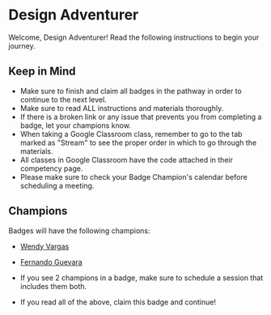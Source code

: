 # Design Adventurer

Welcome, Design Adventurer! Read the following instructions to begin your journey.

## Keep in Mind

* Make sure to finish and claim all badges in the pathway in order to continue to the next level.
* Make sure to read ALL instructions and materials thoroughly. 
* If there is a broken link or any issue that prevents you from completing a badge, let your champions know.
* When taking a Google Classroom class, remember to go to the tab marked as "Stream" to see the proper order in which to go through the materials. 
* All classes in Google Classroom have the code attached in their competency page. 
* Please make sure to check your Badge Champion's calendar before scheduling a meeting. 

## Champions

Badges will have the following champions: 

* [Wendy Vargas](mailto:wendy.vargas@acklenavenue.com)
* [Fernando Guevara](mailto:fernando@acklenavenue.com)

* If you see 2 champions in a badge, make sure to schedule a session that includes them both. 
* If you read all of the above, claim this badge and continue!
